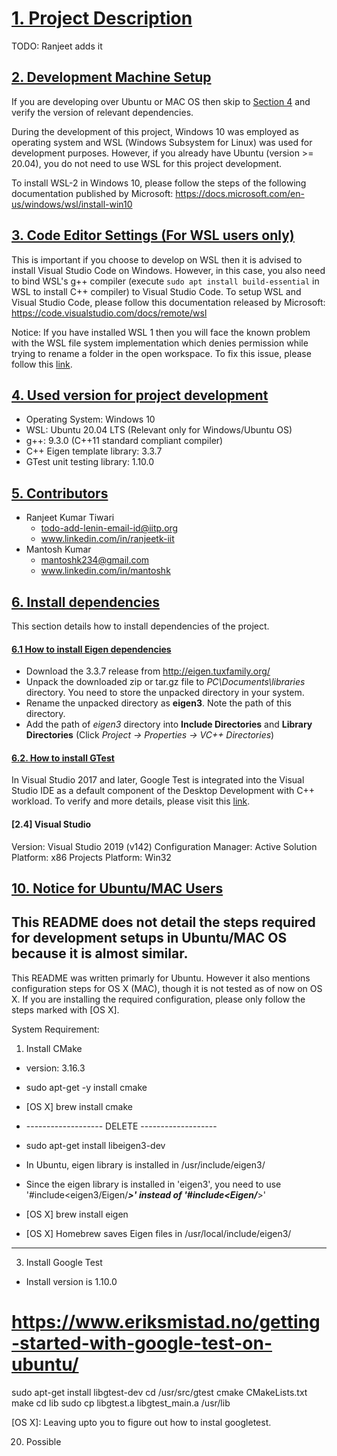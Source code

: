 # [1. Project Description](#project-description)
TODO: Ranjeet adds it

## [2. Development Machine Setup](#dev-machine-setup)
If you are developing over Ubuntu or MAC OS then skip to [Section 4](#editor-setting) and verify the version of relevant dependencies.

During the development of this project, Windows 10 was employed as operating system and WSL (Windows Subsystem for Linux) was used for development purposes. However, if you already have Ubuntu (version >= 20.04), you do not need to use WSL for this project development.

To install WSL-2 in Windows 10, please follow the steps of the following documentation published by Microsoft: https://docs.microsoft.com/en-us/windows/wsl/install-win10

## [3. Code Editor Settings (For WSL users only)](#editor-setting)
This is important if you choose to develop on WSL then it is advised to install Visual Studio Code on Windows. However, in this case, you also need to bind WSL's g++ compiler (execute `sudo apt install build-essential` in WSL to install C++ compiler) to Visual Studio Code. To setup WSL and Visual Studio Code, please follow this documentation released by Microsoft: https://code.visualstudio.com/docs/remote/wsl

Notice: If you have installed WSL 1 then you will face the known problem with the WSL file system implementation which denies permission while trying to rename a folder in the open workspace. To fix this issue, please follow this [link](https://code.visualstudio.com/docs/remote/wsl#_i-see-eaccess-permission-denied-error-trying-to-rename-a-folder-in-the-open-workspace).

## [4. Used version for project development](#project-versions)
* Operating System: Windows 10
* WSL: Ubuntu 20.04 LTS (Relevant only for Windows/Ubuntu OS)
* g++: 9.3.0 (C++11 standard compliant compiler)
* C++ Eigen template library: 3.3.7
* GTest unit testing library: 1.10.0

## [5. Contributors](#project-contributors)
- Ranjeet Kumar Tiwari
    - <todo-add-lenin-email-id@iitp.org>
    - www.linkedin.com/in/ranjeetk-iit
- Mantosh Kumar
    - <mantoshk234@gmail.com>
    - www.linkedin.com/in/mantoshk

## [6. Install dependencies](#project-install-dependencies)
This section details how to install dependencies of the project.
#### [6.1 How to install Eigen dependencies](#project-install-eigen)
- Download the 3.3.7 release from http://eigen.tuxfamily.org/
- Unpack the downloaded zip or tar.gz file to *PC\Documents\libraries* directory. You need to store the unpacked directory in your system.
- Rename the unpacked directory as **eigen3**. Note the path of this directory.
- Add the path of *eigen3* directory into  **Include Directories** and **Library Directories** 
 (Click *Project -> Properties -> VC++ Directories*)

#### [6.2. How to install GTest](#project-install-gtest)
In Visual Studio 2017 and later, Google Test is integrated into the Visual Studio IDE as a
default component of the Desktop Development with C++ workload. To verify and more details,
please visit this [link](https://docs.microsoft.com/en-us/visualstudio/test/how-to-use-google-test-for-cpp?view=vs-2019).

#### [2.4] Visual Studio
Version: Visual Studio 2019 (v142)
Configuration Manager:
    Active Solution Platform: x86
    Projects Platform: Win32

## [10. Notice for Ubuntu/MAC Users](#project-notice)
This README does not detail the steps required for development setups in Ubuntu/MAC OS because it is almost similar.
----------------------------

This README was written primarly for Ubuntu. However it also mentions configuration steps for OS X (MAC), though it is not tested as of now on OS X. If you are installing the required configuration, please only follow the steps marked with [OS X].

System Requirement: 
1. Install CMake
- version: 3.16.3
- sudo apt-get -y install cmake
- [OS X] brew install cmake


- ------------------- DELETE -------------------
- sudo apt-get install libeigen3-dev

- In Ubuntu, eigen library is installed in /usr/include/eigen3/
- Since the eigen library is installed in 'eigen3', you need to use '#include<eigen3/Eigen/***>' instead of '#include<Eigen/***>'
- [OS X] brew install eigen
- [OS X] Homebrew saves Eigen files in /usr/local/include/eigen3/
--------------------------------------------------------

3. Install Google Test
- Install version is 1.10.0
# https://www.eriksmistad.no/getting-started-with-google-test-on-ubuntu/
sudo apt-get install libgtest-dev
cd /usr/src/gtest
cmake CMakeLists.txt
make
cd lib
sudo cp libgtest.a libgtest_main.a /usr/lib 

[OS X]: Leaving upto you to figure out how to instal googletest.

20. Possible 
